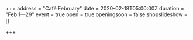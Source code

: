 +++
address = "Café February"
date = 2020-02-18T05:00:00Z
duration = "Feb 1—29"
event = true
open = true
openingsoon = false
shopslideshow = []

+++
